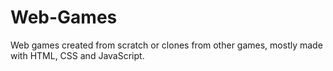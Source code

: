# Web-Games
Web games created from scratch or clones from other games, mostly made with HTML, CSS and JavaScript.
